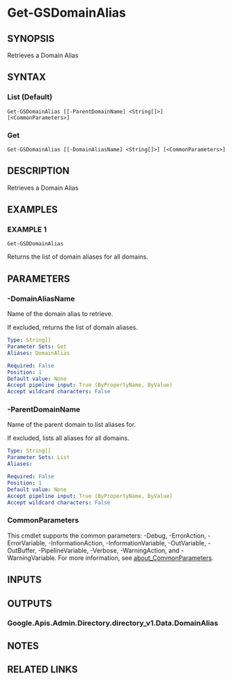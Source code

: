 # Get-GSDomainAlias

## SYNOPSIS
Retrieves a Domain Alias

## SYNTAX

### List (Default)
```
Get-GSDomainAlias [[-ParentDomainName] <String[]>] [<CommonParameters>]
```

### Get
```
Get-GSDomainAlias [[-DomainAliasName] <String[]>] [<CommonParameters>]
```

## DESCRIPTION
Retrieves a Domain Alias

## EXAMPLES

### EXAMPLE 1
```
Get-GSDDomainAlias
```

Returns the list of domain aliases for all domains.

## PARAMETERS

### -DomainAliasName
Name of the domain alias to retrieve.

If excluded, returns the list of domain aliases.

```yaml
Type: String[]
Parameter Sets: Get
Aliases: DomainAlias

Required: False
Position: 1
Default value: None
Accept pipeline input: True (ByPropertyName, ByValue)
Accept wildcard characters: False
```

### -ParentDomainName
Name of the parent domain to list aliases for.

If excluded, lists all aliases for all domains.

```yaml
Type: String[]
Parameter Sets: List
Aliases:

Required: False
Position: 1
Default value: None
Accept pipeline input: True (ByPropertyName, ByValue)
Accept wildcard characters: False
```

### CommonParameters
This cmdlet supports the common parameters: -Debug, -ErrorAction, -ErrorVariable, -InformationAction, -InformationVariable, -OutVariable, -OutBuffer, -PipelineVariable, -Verbose, -WarningAction, and -WarningVariable. For more information, see [about_CommonParameters](http://go.microsoft.com/fwlink/?LinkID=113216).

## INPUTS

## OUTPUTS

### Google.Apis.Admin.Directory.directory_v1.Data.DomainAlias
## NOTES

## RELATED LINKS
